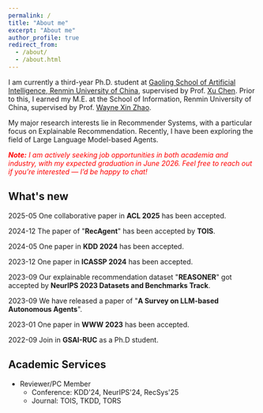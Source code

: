 ```yaml
---
permalink: /
title: "About me"
excerpt: "About me"
author_profile: true
redirect_from: 
  - /about/
  - /about.html
---
```

I am currently a third-year Ph.D. student at [Gaoling School of Artificial Intelligence, Renmin University of China](http://ai.ruc.edu.cn/), supervised by Prof. [Xu Chen](http://xu-chen.com). Prior to this, I earned my M.E. at the School of Information, Renmin University of China, supervised by Prof. [Wayne Xin Zhao](http://playbigdata.ruc.edu.cn/batmanfly/).

My major research interests lie in Recommender Systems, with a particular focus on Explainable Recommendation. Recently, I have been exploring the field of Large Language Model-based Agents.

<span style="color: red;"><em><strong>Note:</strong> I am actively seeking job opportunities in both academia and industry, with my expected graduation in June 2026. Feel free to reach out if you’re interested — I’d be happy to chat!</em></span>


## What's new
2025-05 One collaborative paper in **ACL 2025** has been accepted.

2024-12 The paper of "**RecAgent**" has been accepted by **TOIS**.

2024-05 One paper in **KDD 2024** has been accepted.

2023-12 One paper in **ICASSP 2024** has been accepted.

2023-09 Our explainable recommendation dataset "**REASONER**" got accepted by **NeurIPS 2023 Datasets and Benchmarks Track**.

2023-09 We have released a paper of "**A Survey on LLM-based Autonomous Agents**".

2023-01 One paper in **WWW 2023** has been accepted.

2022-09 Join in **GSAI-RUC** as a Ph.D student.

## Academic Services
- Reviewer/PC Member
  - Conference: KDD'24, NeurIPS'24, RecSys'25
  - Journal: TOIS, TKDD, TORS
